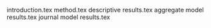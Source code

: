 introduction.tex
method.tex
descriptive results.tex
aggregate model results.tex
journal model results.tex
